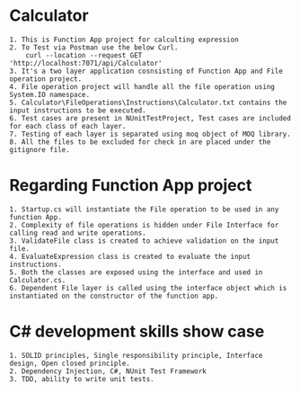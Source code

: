 # Calculator

	1. This is Function App project for calculting expression
	2. To Test via Postman use the below Curl.
		curl --location --request GET 'http://localhost:7071/api/Calculator'
	3. It's a two layer application cosnsisting of Function App and File operation project.
	4. File operation project will handle all the file operation using System.IO namespace.
	5. Calculator\FileOperations\Instructions\Calculator.txt contains the input instructions to be executed.
	6. Test cases are present in NUnitTestProject, Test cases are included for each class of each layer.
	7. Testing of each layer is separated using moq object of MOQ library.
	8. All the files to be excluded for check in are placed under the gitignore file.

# Regarding Function App project

	1. Startup.cs will instantiate the File operation to be used in any function App.
	2. Complexity of file operations is hidden under File Interface for calling read and write operations.
	3. ValidateFile class is created to achieve validation on the input file.
	4. EvaluateExpression class is created to evaluate the input instructions.
	5. Both the classes are exposed using the interface and used in Calculator.cs.
	6. Dependent File layer is called using the interface object which is instantiated on the constructor of the function app.
	
# C# development skills show case

	1. SOLID principles, Single responsibility principle, Interface design, Open closed principle.
	2. Dependency Injection, C#, NUnit Test Framework
	3. TDD, ability to write unit tests.
